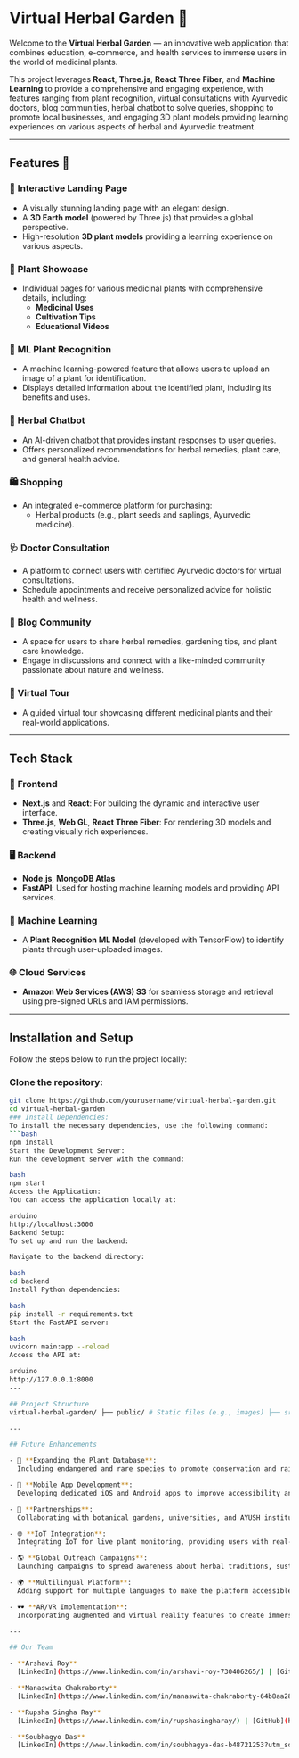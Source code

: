 # Virtual Herbal Garden 🌿

Welcome to the **Virtual Herbal Garden** — an innovative web application that combines education, e-commerce, and health services to immerse users in the world of medicinal plants.  

This project leverages **React**, **Three.js**, **React Three Fiber**, and **Machine Learning** to provide a comprehensive and engaging experience, with features ranging from plant recognition, virtual consultations with Ayurvedic doctors, blog communities, herbal chatbot to solve queries, shopping to promote local businesses, and engaging 3D plant models providing learning experiences on various aspects of herbal and Ayurvedic treatment.  

---

## Features 🌟  

### 🌿 **Interactive Landing Page**  
- A visually stunning landing page with an elegant design.  
- A **3D Earth model** (powered by Three.js) that provides a global perspective.  
- High-resolution **3D plant models** providing a learning experience on various aspects.  

### 🌱 **Plant Showcase**  
- Individual pages for various medicinal plants with comprehensive details, including:  
  - **Medicinal Uses**  
  - **Cultivation Tips**  
  - **Educational Videos**  

### 🤖 **ML Plant Recognition**  
- A machine learning-powered feature that allows users to upload an image of a plant for identification.  
- Displays detailed information about the identified plant, including its benefits and uses.  

### 💬 **Herbal Chatbot**  
- An AI-driven chatbot that provides instant responses to user queries.  
- Offers personalized recommendations for herbal remedies, plant care, and general health advice.  

### 🛍️ **Shopping**  
- An integrated e-commerce platform for purchasing:  
  - Herbal products (e.g., plant seeds and saplings, Ayurvedic medicine).  

### 🩺 **Doctor Consultation**  
- A platform to connect users with certified Ayurvedic doctors for virtual consultations.  
- Schedule appointments and receive personalized advice for holistic health and wellness.  

### 📝 **Blog Community**  
- A space for users to share herbal remedies, gardening tips, and plant care knowledge.  
- Engage in discussions and connect with a like-minded community passionate about nature and wellness.  

### 🚀 **Virtual Tour**  
- A guided virtual tour showcasing different medicinal plants and their real-world applications.  

---

## Tech Stack  

### 🎨 **Frontend**  
- **Next.js** and **React**: For building the dynamic and interactive user interface.  
- **Three.js**, **Web GL**, **React Three Fiber**: For rendering 3D models and creating visually rich experiences.  

### 🖥️ **Backend**  
- **Node.js**, **MongoDB Atlas**  
- **FastAPI**: Used for hosting machine learning models and providing API services.  

### 🤖 **Machine Learning**  
- A **Plant Recognition ML Model** (developed with TensorFlow) to identify plants through user-uploaded images.  

### 🌐 **Cloud Services**  
- **Amazon Web Services (AWS) S3** for seamless storage and retrieval using pre-signed URLs and IAM permissions.  

---

## Installation and Setup  

Follow the steps below to run the project locally:  

### Clone the repository:  
```bash
git clone https://github.com/yourusername/virtual-herbal-garden.git
cd virtual-herbal-garden
### Install Dependencies:  
To install the necessary dependencies, use the following command:  
```bash
npm install
Start the Development Server:
Run the development server with the command:

bash
npm start
Access the Application:
You can access the application locally at:

arduino
http://localhost:3000
Backend Setup:
To set up and run the backend:

Navigate to the backend directory:

bash
cd backend
Install Python dependencies:

bash
pip install -r requirements.txt
Start the FastAPI server:

bash
uvicorn main:app --reload
Access the API at:

arduino
http://127.0.0.1:8000
---

## Project Structure
virtual-herbal-garden/ ├── public/ # Static files (e.g., images) ├── src/ │ ├── components/ # Reusable React components │ ├── pages/ # Individual plant pages (e.g., ContinentPage.jsx) │ ├── assets/ # Images, icons, and other assets │ ├── App.js # Main app entry point │ └── index.js # React DOM rendering ├── backend/ # FastAPI backend (ML integration) ├── .gitignore ├── package.json ├── README.md # Project documentation └── ...

---

## Future Enhancements

- 🧬 **Expanding the Plant Database**:  
  Including endangered and rare species to promote conservation and raise awareness about biodiversity.  

- 📱 **Mobile App Development**:  
  Developing dedicated iOS and Android apps to improve accessibility and provide a seamless user experience.  

- 🌿 **Partnerships**:  
  Collaborating with botanical gardens, universities, and AYUSH institutions for validated content and increased credibility.  

- 🌐 **IoT Integration**:  
  Integrating IoT for live plant monitoring, providing users with real-time updates on plant health and care.  

- 🌎 **Global Outreach Campaigns**:  
  Launching campaigns to spread awareness about herbal traditions, sustainable gardening, and eco-friendly practices.  

- 🌍 **Multilingual Platform**:  
  Adding support for multiple languages to make the platform accessible to diverse users worldwide, preserving regional herbal knowledge.  

- 🕶️ **AR/VR Implementation**:  
  Incorporating augmented and virtual reality features to create immersive learning experiences about herbal plants and their uses.  

---

## Our Team

- **Arshavi Roy**  
  [LinkedIn](https://www.linkedin.com/in/arshavi-roy-730406265/) | [GitHub](https://github.com/Arshavi-03)  

- **Manaswita Chakraborty**  
  [LinkedIn](https://www.linkedin.com/in/manaswita-chakraborty-64b8aa286?trk=contact-info)  

- **Rupsha Singha Ray**  
  [LinkedIn](https://www.linkedin.com/in/rupshasingharay/) | [GitHub](https://github.com/rayndrag0n)  

- **Soubhagyo Das**  
  [LinkedIn](https://www.linkedin.com/in/soubhagya-das-b48721253?utm_source=share&utm_campaign=share_via&utm_content=profile&utm_medium=android_app) | [GitHub](https://github.com/soubhagyaxo)  
